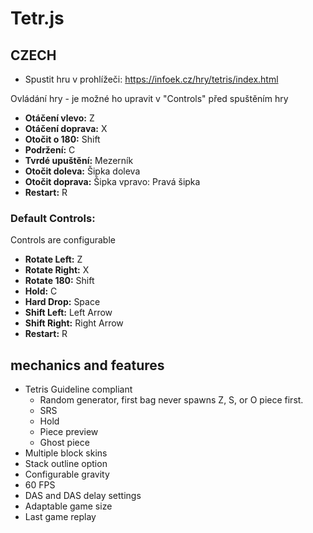 # Tetr.js

## CZECH

- Spustit hru v prohlížeči: https://infoek.cz/hry/tetris/index.html

Ovládání hry - je možné ho upravit v "Controls" před spuštěním hry

- **Otáčení vlevo:** Z
- **Otáčení doprava:** X
- **Otočit o 180:** Shift
- **Podržení:** C
- **Tvrdé upuštění:** Mezerník
- **Otočit doleva:** Šipka doleva
- **Otočit doprava:** Šipka vpravo: Pravá šipka
- **Restart:** R

### Default Controls:

Controls are configurable

- **Rotate Left:** Z
- **Rotate Right:** X
- **Rotate 180:** Shift
- **Hold:** C
- **Hard Drop:** Space
- **Shift Left:** Left Arrow
- **Shift Right:** Right Arrow
- **Restart:** R

## mechanics and features

- Tetris Guideline compliant
  - Random generator, first bag never spawns Z, S, or O piece first.
  - SRS
  - Hold
  - Piece preview
  - Ghost piece
- Multiple block skins
- Stack outline option
- Configurable gravity
- 60 FPS
- DAS and DAS delay settings
- Adaptable game size
- Last game replay
